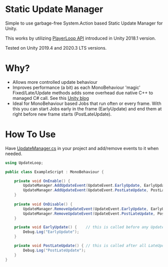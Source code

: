 # Static Update Manager

Simple to use garbage-free System.Action based Static Update Manager for Unity.

This works by utilizing [PlayerLoop API](https://docs.unity3d.com/ScriptReference/LowLevel.PlayerLoop.html) introduced in Unity 2018.1 version.

Tested on Unity 2019.4 and 2020.3 LTS versions.

# Why?

  * Allows more controlled update behaviour
  * Improves performance (a bit) as each MonoBehaviour 'magic' Fixed/Late/Update methods adds some overhead due native C++ to managed C# call. See this [Unity blog](https://blog.unity.com/technology/1k-update-calls) 
  * Ideal for MonoBehaviour based Jobs that run often or every frame. With this you can  start Jobs early in the frame (EarlyUpdate) and end them at right before new frame starts (PostLateUpdate).

# How To Use

Have [UpdateManager.cs](https://github.com/anarkila/Static-Update-Manager/blob/main/Assets/Scripts/UpdateManager.cs) in your project and add/remove events to it when needed.

```C#
using UpdateLoop;

public class ExampleScript : MonoBehaviour {

    private void OnEnable() {
        UpdateManager.AddUpdateEvent(UpdateEvent.EarlyUpdate, EarlyUpdate);
        UpdateManager.AddUpdateEvent(UpdateEvent.PostLateUpdate, PostLateUpdate);
    }
    
    private void OnDisable() {
        UpdateManager.RemoveUpdateEvent(UpdateEvent.EarlyUpdate, EarlyUpdate);
        UpdateManager.RemoveUpdateEvent(UpdateEvent.PostLateUpdate, PostLateUpdate);
    }

    private void EarlyUpdate() {    // this is called before any Update() function
        Debug.Log("EarlyUpdate");
    }

    private void PostLateUpdate() { // this is called after all LateUpdate() functions
        Debug.Log("PostLateUpdate");
    }
}
```
